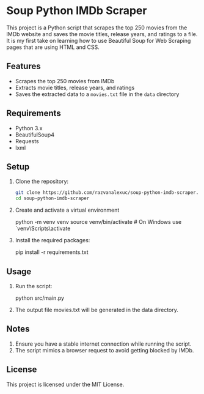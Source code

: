 # Soup Python IMDb Scraper

This project is a Python script that scrapes the top 250 movies from the IMDb website and saves the movie titles, release years, and ratings to a file. It is my first take on learning how to use Beautiful Soup for Web Scraping pages that are using HTML and CSS.

## Features

- Scrapes the top 250 movies from IMDb
- Extracts movie titles, release years, and ratings
- Saves the extracted data to a `movies.txt` file in the `data` directory

## Requirements

- Python 3.x
- BeautifulSoup4
- Requests
- lxml

## Setup

1. Clone the repository:

   ```bash
   git clone https://github.com/razvanalexuc/soup-python-imdb-scraper.git
   cd soup-python-imdb-scraper

2. Create and activate a virtual environment

   python -m venv venv
   source venv/bin/activate  # On Windows use `venv\Scripts\activate

3. Install the required packages: 

   pip install -r requirements.txt

## Usage

1. Run the script:

   python src/main.py

2. The output file movies.txt will be generated in the data directory.

## Notes

1. Ensure you have a stable internet connection while running the script.
2. The script mimics a browser request to avoid getting blocked by IMDb.

## License

This project is licensed under the MIT License.